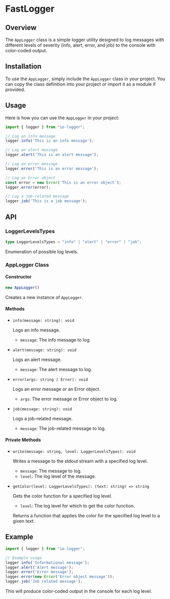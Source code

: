 # FastLogger

## Overview

The `AppLogger` class is a simple logger utility designed to log messages with different levels of severity (info, alert, error, and job) to the console with color-coded output.

## Installation

To use the `AppLogger`, simply include the `AppLogger` class in your project. You can copy the class definition into your project or import it as a module if provided.

## Usage

Here is how you can use the `AppLogger` in your project:

```typescript
import { logger } from "io-logger";

// Log an info message
logger.info('This is an info message');

// Log an alert message
logger.alert('This is an alert message');

// Log an error message
logger.error('This is an error message');

// Log an Error object
const error = new Error('This is an error object');
logger.error(error);

// Log a job-related message
logger.job('This is a job message');
```

## API

### LoggerLevelsTypes

```typescript
type LoggerLevelsTypes = "info" | "alert" | "error" | "job";
```

Enumeration of possible log levels.

### AppLogger Class

#### Constructor

```typescript
new AppLogger()
```

Creates a new instance of `AppLogger`.

#### Methods

- `info(message: string): void`

  Logs an info message.

    - `message`: The info message to log.

- `alert(message: string): void`

  Logs an alert message.

    - `message`: The alert message to log.

- `error(args: string | Error): void`

  Logs an error message or an Error object.

    - `args`: The error message or Error object to log.

- `job(message: string): void`

  Logs a job-related message.

    - `message`: The job-related message to log.

#### Private Methods

- `write(message: string, level: LoggerLevelsTypes): void`

  Writes a message to the stdout stream with a specified log level.

    - `message`: The message to log.
    - `level`: The log level of the message.

- `getColor(level: LoggerLevelsTypes): (text: string) => string`

  Gets the color function for a specified log level.

    - `level`: The log level for which to get the color function.

  Returns a function that applies the color for the specified log level to a given text.

## Example

```typescript
import { logger } from "io-logger";

// Example usage
logger.info('Informational message');
logger.alert('Alert message');
logger.error('Error message');
logger.error(new Error('Error object message'));
logger.job('Job related message');
```

This will produce color-coded output in the console for each log level.